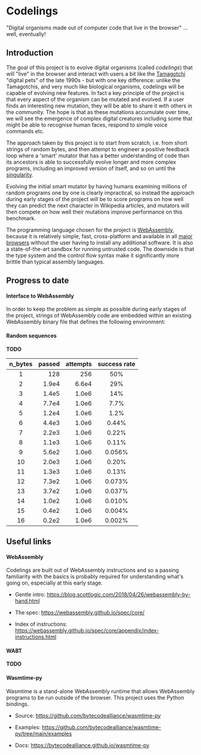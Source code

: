 # Codelings

"Digital organisms made out of computer code that live in the browser" ... well, eventually!


## Introduction

The goal of this project is to evolve digital organisms (called *codelings*) 
that will "live" in the browser and interact with users a bit like the 
[Tamagotchi](https://en.wikipedia.org/wiki/Tamagotchi) "digital pets" of the 
late 1990s - but with one key difference: unlike the Tamagotchis, and very much 
like biological organisms, codelings will be capable of evolving new features. 
In fact a key principle of the project is that every aspect of the organism can 
be mutated and evolved. If a user finds an interesting new mutation, they will 
be able to share it with others in the community. The hope is that as these 
mutations accumulate over time, we will see the emergence of complex digital 
creatures including some that might be able to recognise human faces, respond 
to simple voice commands etc.

The approach taken by this project is to start from scratch, i.e. from short 
strings of random bytes, and then attempt to engineer a positive feedback loop 
where a 'smart' mutator that has a better understanding of code than its 
ancestors is able to successfully evolve longer and more complex programs, 
including an improved version of itself, and so on until the 
[singularity](https://en.wikipedia.org/wiki/Technological_singularity).

Evolving the initial smart mutator by having humans examining millions of 
random programs one by one is clearly impractical, so instead the approach 
during early stages of the project will be to score programs on how well they 
can predict the next character in Wikipedia articles, and mutators will then 
compete on how well their mutations improve performance on this benchmark.

The programming language chosen for the project is 
[WebAssembly](https://webassembly.org/), because it is relatively simple, fast, 
cross-platform and available in all [major 
browsers](https://webassembly.org/roadmap/) without the user having to install 
any additional software. It is also a state-of-the-art sandbox for running 
untrusted code. The downside is that the type system and the control flow 
syntax make it significantly more brittle than typical assembly languages.


## Progress to date

#### Interface to WebAssembly

In order to keep the problem as simple as possible during early stages of the 
project, strings of WebAssembly code are embedded within an existing 
WebAssembly binary file that defines the following environment:




#### Random sequences

**TODO**

|n_bytes | passed | attempts | success rate |
|:------:|-------:|---------:|:------------:|
|    1   |    128 |     256  |    50%       |
|    2   |  1.9e4 |   6.6e4  |    29%       |
|    3   |  1.4e5 |   1.0e6  |    14%       |
|    4   |  7.7e4 |   1.0e6  |     7.7%     |
|    5   |  1.2e4 |   1.0e6  |     1.2%     |
|    6   |  4.4e3 |   1.0e6  |     0.44%    |
|    7   |  2.2e3 |   1.0e6  |     0.22%    |
|    8   |  1.1e3 |   1.0e6  |     0.11%    |
|    9   |  5.6e2 |   1.0e6  |     0.056%   |
|   10   |  2.0e3 |   1.0e6  |     0.20%    |
|   11   |  1.3e3 |   1.0e6  |     0.13%    |
|   12   |  7.3e2 |   1.0e6  |     0.073%   |
|   13   |  3.7e2 |   1.0e6  |     0.037%   |
|   14   |  1.0e2 |   1.0e6  |     0.010%   |
|   15   |  0.4e2 |   1.0e6  |     0.004%   |
|   16   |  0.2e2 |   1.0e6  |     0.002%   |

####


## Useful links

#### WebAssembly

Codelings are built out of WebAssembly instructions and so a passing 
familiarity with the basics is probably required for understanding what's going 
on, especially at this early stage.

- Gentle intro: https://blog.scottlogic.com/2018/04/26/webassembly-by-hand.html

- The spec: https://webassembly.github.io/spec/core/

- Index of instructions: 
https://webassembly.github.io/spec/core/appendix/index-instructions.html


#### WABT

**TODO**


#### Wasmtime-py

Wasmtime is a stand-alone WebAssembly runtime that allows WebAssembly programs 
to be run outside of the browser. This project uses the Python bindings.

- Source: https://github.com/bytecodealliance/wasmtime-py

- Examples: https://github.com/bytecodealliance/wasmtime-py/tree/main/examples

- Docs: https://bytecodealliance.github.io/wasmtime-py
